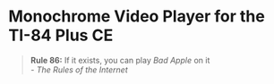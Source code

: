 # Monochrome Video Player for the TI-84 Plus CE

> **Rule 86:** If it exists, you can play *Bad Apple* on it <br> - *The Rules of the Internet*